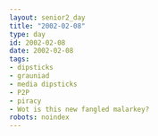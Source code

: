 ```yaml
---
layout: senior2_day
title: "2002-02-08"
type: day
id: 2002-02-08
date: 2002-02-08
tags:
- dipsticks
- grauniad
- media dipsticks
- P2P
- piracy
- Wot is this new fangled malarkey?
robots: noindex
---
```



